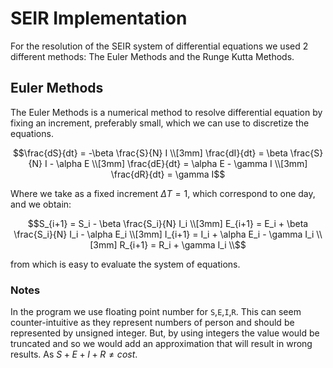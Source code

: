 # SEIR Implementation

For the resolution of the SEIR system of differential equations we used 2 different methods:
The Euler Methods and the Runge Kutta Methods.


## Euler Methods

The Euler Methods is a numerical method to resolve differential equation by fixing an increment, preferably
small, which we can use to discretize the equations.
```math
\frac{dS}{dt} = -\beta \frac{S}{N} I \\[3mm]
\frac{dI}{dt} = \beta \frac{S}{N} I - \alpha E \\[3mm]
\frac{dE}{dt} = \alpha E - \gamma I \\[3mm]
\frac{dR}{dt} = \gamma I
```
Where we take as a fixed increment $`\Delta T = 1`$, which correspond to one day, and we obtain:
```math
S_{i+1} = S_i - \beta \frac{S_i}{N} I_i \\[3mm]
E_{i+1} = E_i + \beta \frac{S_i}{N} I_i - \alpha E_i \\[3mm]
I_{i+1} = I_i + \alpha E_i - \gamma I_i \\[3mm]
R_{i+1} = R_i + \gamma I_i \\
```
from which is easy to evaluate the system of equations.

### Notes

In the program we use floating point number for `S`,`E`,`I`,`R`. This can seem counter-intuitive as they 
represent numbers of person and should be represented by unsigned integer. But, by using integers the
value would be truncated and so we would add an approximation that will result in wrong results. As 
$`S + E + I + R \neq cost`$.
